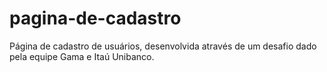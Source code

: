 # pagina-de-cadastro
Página de cadastro de usuários, desenvolvida através de um desafio dado pela equipe Gama e Itaú Unibanco.

